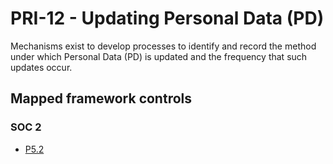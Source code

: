 # PRI-12 - Updating Personal Data (PD)
Mechanisms exist to develop processes to identify and record the method under which Personal Data (PD) is updated and the frequency that such updates occur.
## Mapped framework controls
### SOC 2
- [P5.2](../soc2/p52.md)